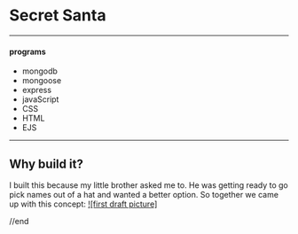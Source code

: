 # Secret Santa
---
#### programs
- mongodb
- mongoose
- express
- javaScript
- CSS
- HTML
- EJS
---
## Why build it?
I built this because my little brother asked me to. He was getting ready to go pick names out of a hat and wanted a better option. So together we came up with this concept:
[![first draft picture]](./public/images/img_3443.jpg)







//end
